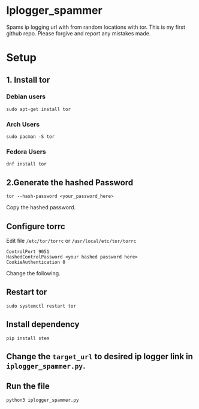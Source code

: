 # Iplogger_spammer

Spams ip logging url with from random locations with tor.
This is my first github repo. Please forgive and report any mistakes made.

# Setup

## 1. Install tor

### Debian users

```
sudo apt-get install tor
```

### Arch Users

```
sudo pacman -S tor
```

### Fedora Users

```
dnf install tor
```

## 2.Generate the hashed Password

```
tor --hash-password <your_password_here>
```

Copy the hashed password.

## Configure torrc

Edit file `/etc/tor/torrc` or `/usr/local/etc/tor/torrc`

```
ControlPort 9051
HashedControlPassword <your hashed password here>
CookieAuthentication 0

```

Change the following.

## Restart tor

```
sudo systemctl restart tor
```

## Install dependency

```
pip install stem
```

## Change the `target_url` to desired ip logger link in `iplogger_spammer.py`.

## Run the file

```
python3 iplogger_spammer.py
```
